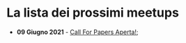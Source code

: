 # La lista dei prossimi meetups

- **09 Giugno 2021** - [Call For Papers Aperta!](https://github.com/RomeMUG/cfp/issues/new?assignees=RomeMUG&labels=call+for+paper&template=romemug-meetup.md&title=Titolo+del+tuo+talk);
